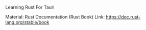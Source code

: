 Learning Rust For Tauri

Material: Rust Documentation (Rust Book)
Link: https://doc.rust-lang.org/stable/book 
